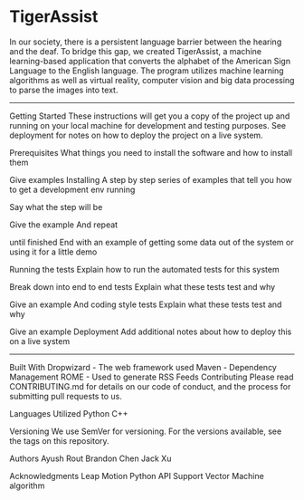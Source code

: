 # TigerAssist

In our society, there is a persistent language barrier between the hearing and the deaf. To bridge this gap, we created TigerAssist, a machine learning-based application that converts the alphabet of the American Sign Language to the English language. The program utilizes machine learning algorithms as well as virtual reality, computer vision and big data processing to parse the images into text. 

------------------------------------
Getting Started
These instructions will get you a copy of the project up and running on your local machine for development and testing purposes. See deployment for notes on how to deploy the project on a live system.

Prerequisites
What things you need to install the software and how to install them

Give examples
Installing
A step by step series of examples that tell you how to get a development env running

Say what the step will be

Give the example
And repeat

until finished
End with an example of getting some data out of the system or using it for a little demo

Running the tests
Explain how to run the automated tests for this system

Break down into end to end tests
Explain what these tests test and why

Give an example
And coding style tests
Explain what these tests test and why

Give an example
Deployment
Add additional notes about how to deploy this on a live system

------------------------------------

Built With
Dropwizard - The web framework used
Maven - Dependency Management
ROME - Used to generate RSS Feeds
Contributing
Please read CONTRIBUTING.md for details on our code of conduct, and the process for submitting pull requests to us.

Languages Utilized
Python
C++

Versioning
We use SemVer for versioning. For the versions available, see the tags on this repository.

Authors
Ayush Rout
Brandon Chen
Jack Xu

Acknowledgments
Leap Motion Python API
Support Vector Machine algorithm
